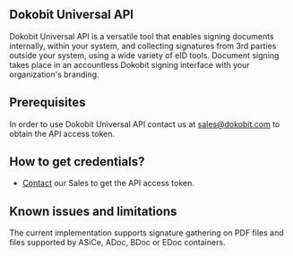 ## Dokobit Universal API
Dokobit Universal API is a versatile tool that enables signing documents internally, within your system, and collecting signatures from 3rd parties outside your system, using a wide variety of eID tools. Document signing takes place in an accountless Dokobit signing interface with your organization's branding.

## Prerequisites

In order to use Dokobit Universal API contact us at sales@dokobit.com to obtain the API access token.

## How to get credentials?

- [Contact](mailto:sales@dokobit.com) our Sales to get the API access token.

## Known issues and limitations

The current implementation supports signature gathering on PDF files and files supported by ASiCe, ADoc, BDoc or EDoc containers.